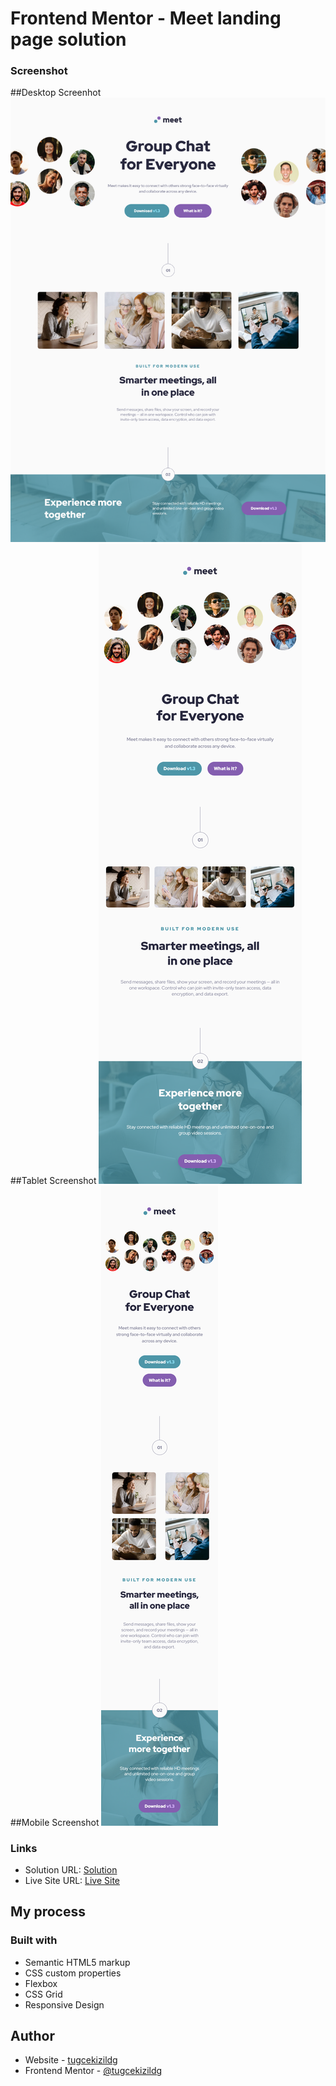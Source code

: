 # Frontend Mentor - Meet landing page solution

### Screenshot
##Desktop Screenhot
![Desktop Design](MeetLandingPageDesktopScreenshot.png)
##Tablet Screenshot
![Tablet Design](MeetLandingPageTabletDesignScreenshot.png)
##Mobile Screenshot
![Mobile Design](MeetLandingPageMobileScreenshot.png)

### Links

- Solution URL: [Solution](https://github.com/tugcekizildg/Meet_Landing_Page_Challenge_FrontendMentor.io)
- Live Site URL: [Live Site](https://669c342152b089cf54c88481--polite-frangollo-1d2a84.netlify.app)

## My process

### Built with

- Semantic HTML5 markup
- CSS custom properties
- Flexbox
- CSS Grid
- Responsive Design 

## Author

- Website - [tugcekizildg](https://github.com/tugcekizildg)
- Frontend Mentor - [@tugcekizildg](https://www.frontendmentor.io/profile/tugcekizildg)

